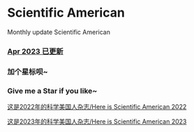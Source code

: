 # Scientific American
Monthly update Scientific American

### [Apr 2023 已更新](https://github.com/ThomasSu1/Scientific_American/blob/main/2023/Scientific%20American-2023.4.pdf)

### 加个**星标**呗~
### Give me a **Star** if you like~

[这是2022年的科学美国人杂志/Here is Scientific American 2022](https://github.com/ThomasSu1/Scientific_American/tree/main/2022)

[这是2023年的科学美国人杂志/Here is Scientific American 2023](https://github.com/ThomasSu1/Scientific_American/tree/main/2023)


